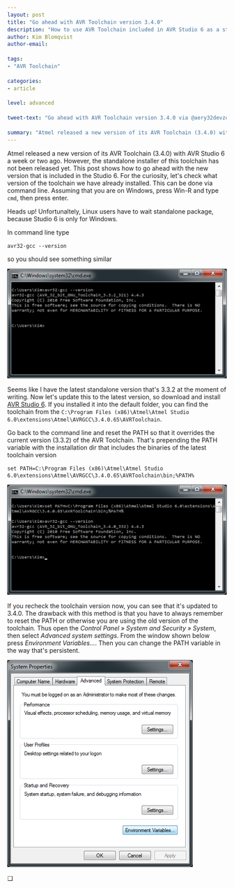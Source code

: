 ```yaml
---
layout: post
title: "Go ahead with AVR Toolchain version 3.4.0"
description: "How to use AVR Toolchain included in AVR Studio 6 as a standalone version."
author: Kim Blomqvist
author-email:

tags:
- "AVR Toolchain"

categories:
- article

level: advanced

tweet-text: "Go ahead with AVR Toolchain version 3.4.0 via @aery32devzone"

summary: "Atmel released a new version of its AVR Toolchain (3.4.0) with AVR Studio 6 a week or two ago. However, the standalone installer of this toolchain has not been released yet. This post shows how to go ahead with the new version that is included in Studio 6"
---
```


Atmel released a new version of its AVR Toolchain (3.4.0) with AVR Studio 6 a week or two ago. However, the standalone installer of this toolchain has not been released yet. This post shows how to go ahead with the new version that is included in the Studio 6. For the curiosity, let's check what version of the toolchain we have already installed. This can be done via command line. Assuming that you are on Windows, press Win-R and type `cmd`, then press enter.

<span class="label label-info">Heads up!</span> Unfortunaltely, Linux users have to wait standalone package, because Studio 6 is only for Windows.

In command line type

    avr32-gcc --version

so you should see something similar

![Checking the AVR Toolchain version](/images/avr_toolchain_what_version.png "Checking the AVR Toolchain version")

Seems like I have the latest standalone version that's 3.3.2 at the moment of writing. Now let's update this to the latest version, so download and install [AVR Studio 6](http://www.atmel.com/tools/atmelstudio.aspx). If you installed it into the default folder, you can find the toolchain from the `C:\Program Files (x86)\Atmel\Atmel Studio 6.0\extensions\Atmel\AVRGCC\3.4.0.65\AVRToolchain`. 

Go back to the command line and reset the PATH so that it overrides the current version (3.3.2) of the AVR Toolchain. That's prepending the PATH variable with the installation dir that includes the binaries of the latest toolchain version

    set PATH=C:\Program Files (x86)\Atmel\Atmel Studio 6.0\extensions\Atmel\AVRGCC\3.4.0.65\AVRToolchain\bin;%PATH%

 ![AVR Toolchain version 3.4.0](/images/avr_toolchain_3_4_0.png "AVR Toolchain version 3.4.0")

 If you recheck the toolchain version now, you can see that it's updated to 3.4.0. The drawback with this method is that you have to always remember to reset the PATH or otherwise you are using the old version of the toolchain. Thus open the *Control Panel &raquo; System and Security &raquo; System*, then select *Advanced system settings*. From the window shown below press *Environment Variables...*. Then you can change the PATH variable in the way that's persistent.

![System Properties window in Windows 7](/images/win7_system_properties.png "System Properties window in Windows 7")

 &#10065;
